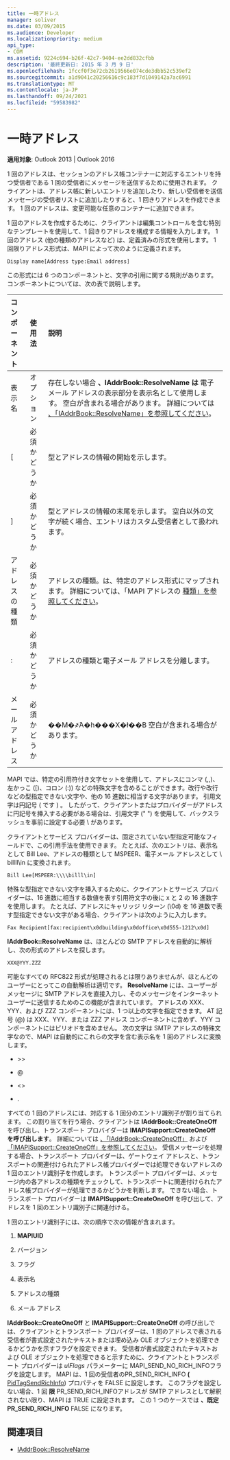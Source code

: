 ```yaml
---
title: 一時アドレス
manager: soliver
ms.date: 03/09/2015
ms.audience: Developer
ms.localizationpriority: medium
api_type:
- COM
ms.assetid: 9224c694-b26f-42c7-9404-ee2dd832cfbb
description: '最終更新日: 2015 年 3 月 9 日'
ms.openlocfilehash: 1fccf0f3e72cb2619566e074cde3dbb52c539ef2
ms.sourcegitcommit: a1d9041c20256616c9c183f7d1049142a7ac6991
ms.translationtype: MT
ms.contentlocale: ja-JP
ms.lasthandoff: 09/24/2021
ms.locfileid: "59583982"
---
```

# <a name="one-off-addresses"></a>一時アドレス

**適用対象**: Outlook 2013 | Outlook 2016 
  
1 回のアドレスは、セッションのアドレス帳コンテナーに対応するエントリを持つ受信者である 1 回の受信者にメッセージを送信するために使用されます。 クライアントは、アドレス帳に新しいエントリを追加したり、新しい受信者を送信メッセージの受信者リストに追加したりすると、1 回きりアドレスを作成できます。 1 回のアドレスは、変更可能な任意のコンテナーに追加できます。
  
1 回のアドレスを作成するために、クライアントは編集コントロールを含む特別なテンプレートを使用して、1 回きりアドレスを構成する情報を入力します。 1 回のアドレス (他の種類のアドレスなど) は、定義済みの形式を使用します。 1 回限りアドレス形式は、MAPI によって次のように定義されます。
  
`Display name[Address type:Email address]`
  
この形式には 6 つのコンポーネントと、文字の引用に関する規則があります。 コンポーネントについては、次の表で説明します。
  
|**コンポーネント**|**使用法**|**説明**|
|:-----|:-----|:-----|
|表示名  <br/> |オプション  <br/> |存在しない場合 **、IAddrBook::ResolveName は** 電子メール アドレスの表示部分を表示名として使用します。 空白が含まれる場合があります。 詳細については [、「IAddrBook::ResolveName」を参照してください](iaddrbook-resolvename.md)。  <br/> |
|[  <br/> |必須かどうか  <br/> |型とアドレスの情報の開始を示します。  <br/> |
|]  <br/> |必須かどうか  <br/> |型とアドレスの情報の末尾を示します。 空白以外の文字が続く場合、エントリはカスタム受信者として扱われます。  <br/> |
|アドレスの種類  <br/> |必須かどうか  <br/> |アドレスの種類。は、特定のアドレス形式にマップされます。 詳細については、「MAPI アドレスの [種類」を参照してください](mapi-address-types.md)。  <br/> |
|:  <br/> |必須かどうか  <br/> |アドレスの種類と電子メール アドレスを分離します。  <br/> |
|メール アドレス  <br/> |必須かどうか  <br/> |��M�҂̃A�h���X�ł��B 空白が含まれる場合があります。  <br/> |
   
MAPI では、特定の引用符付き文字セットを使用して、アドレスにコンマ (,,)、左かっこ ([)、コロン (:)) などの特殊文字を含めることができます。改行や改行などの型指定できない文字や、他の 16 進数に相当する文字があります。 引用文字は円記号 ( です \) 。 したがって、クライアントまたはプロバイダーがアドレスに円記号を挿入する必要がある場合は、引用文字 (" ") を使用して、バックスラッシュを事前に設定する必要 \\ があります。
  
クライアントとサービス プロバイダーは、固定されていない型指定可能なフィールドで、この引用手法を使用できます。 たとえば、次のエントリは、表示名として Bill Lee、アドレスの種類として MSPEER、電子メール アドレスとして \\ billll\in に変換されます。
  
`Bill Lee[MSPEER:\\\\billl\in]`

特殊な型指定できない文字を挿入するために、クライアントとサービス プロバイダーは、16 進数に相当する数値を表す引用符文字の後に x と 2 の 16 進数字を使用します。 たとえば、アドレスにキャリッジ リターン (\0d) を 16 進数で表す型指定できない文字がある場合、クライアントは次のように入力します。
  
`Fax Recipient[fax:recipient\x0dbuilding\x0doffice\x0d555-1212\x0d]`

**IAddrBook::ResolveName** は、ほとんどの SMTP アドレスを自動的に解析し、次の形式のアドレスを探します。 
  
`XXX@YYY.ZZZ`

可能なすべての RFC822 形式が処理されるとは限りありませんが、ほとんどのユーザーにとってこの自動解析は適切です。 **ResolveName** には、ユーザーがメッセージに SMTP アドレスを直接入力し、そのメッセージをインターネット ユーザーに送信するためのこの機能が含まれています。 アドレスの XXX、YYY、および ZZZ コンポーネントには、1 つ以上の文字を指定できます。 AT 記号 (@) は XXX、YYY、または ZZZ アドレス コンポーネントに含めず、YYY コンポーネントにはピリオドを含めません。 次の文字は SMTP アドレスの特殊文字なので、MAPI は自動的にこれらの文字を含む表示名を 1 回のアドレスに変換します。 
  
- \>\>
    
- @
    
- \<\>
    
- .
    
すべての 1 回のアドレスには、対応する 1 回分のエントリ識別子が割り当てられます。 この割り当てを行う場合、クライアントは **IAddrBook::CreateOneOff** を呼び出し、トランスポート プロバイダーは **IMAPISupport::CreateOneOff を呼び出します**。 詳細については [、「IAddrBook::CreateOneOff」](iaddrbook-createoneoff.md) および [「IMAPISupport::CreateOneOff」を参照してください](imapisupport-createoneoff.md)。 受信メッセージを処理する場合、トランスポート プロバイダーは、ゲートウェイ アドレスと、トランスポートの関連付けられたアドレス帳プロバイダーでは処理できないアドレスの 1 回のエントリ識別子を作成します。 トランスポート プロバイダーは、メッセージ内の各アドレスの種類をチェックして、トランスポートに関連付けられたアドレス帳プロバイダーが処理できるかどうかを判断します。 できない場合、トランスポート プロバイダーは **IMAPISupport::CreateOneOff** を呼び出して、アドレスを 1 回のエントリ識別子に関連付ける。 
  
1 回のエントリ識別子には、次の順序で次の情報が含まれます。
  
1. **MAPIUID**
    
2. バージョン
    
3. フラグ
    
4. 表示名
    
5. アドレスの種類
    
6. メール アドレス
    
**IAddrBook::CreateOneOff** と **IMAPISupport::CreateOneOff** の呼び出しでは、クライアントとトランスポート プロバイダーは、1 回のアドレスで表される受信者が書式設定されたテキストまたは埋め込み OLE オブジェクトを処理できるかどうかを示すフラグを設定できます。 受信者が書式設定されたテキストおよび OLE オブジェクトを処理できると示すために、クライアントとトランスポート プロバイダーは  _ulFlags_ パラメーターに MAPI_SEND_NO_RICH_INFOフラグを設定します。 MAPI は、1 回の受信者のPR_SEND_RICH_INFO **(** [PidTagSendRichInfo](pidtagsendrichinfo-canonical-property.md)) プロパティを FALSE に設定します。 このフラグを設定しない場合、1 回 **限** PR_SEND_RICH_INFOアドレスが SMTP アドレスとして解釈されない限り、MAPI は TRUE に設定されます。 この 1 つのケースでは **、既定PR_SEND_RICH_INFO** FALSE になります。 
  
## <a name="see-also"></a>関連項目

- [IAddrBook::ResolveName](iaddrbook-resolvename.md)

